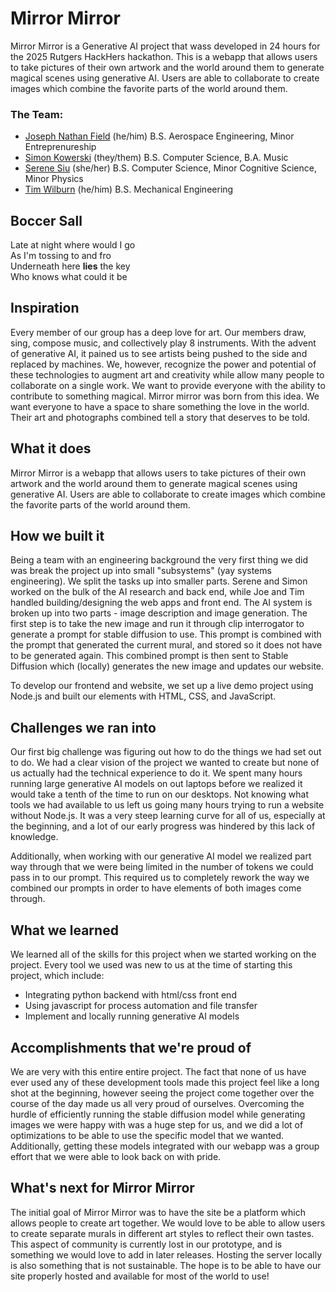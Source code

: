 # Mirror Mirror

Mirror Mirror is a Generative AI project that wass developed in 24 hours for the 2025 Rutgers HackHers hackathon. This is a webapp that allows users to take pictures of their own artwork and the world around them to generate magical scenes using generative AI. Users are able to collaborate to create images which combine the favorite parts of the world around them.

### The Team:
- [Joseph Nathan Field](https://github.com/glockatoo31) (he/him) B.S. Aerospace Engineering, Minor Entreprenureship
- [Simon Kowerski](https://github.com/simon-kowerski) (they/them) B.S. Computer Science, B.A. Music
- [Serene Siu](https://github.com/serenexy) (she/her) B.S. Computer Science, Minor Cognitive Science, Minor Physics
- [Tim Wilburn](https://github.com/TimIsNotPro) (he/him) B.S. Mechanical Engineering

## Boccer Sall
Late at night where would I go\
As I'm tossing to and fro\
Underneath here __**lies**__ the key\
Who knows what could it be

## Inspiration

Every member of our group has a deep love for art. Our members draw, sing, compose music, and collectively play 8 instruments. With the advent of generative AI, it pained us to see artists being pushed to the side and replaced by machines. We, however, recognize the power and potential of these technologies to augment art and creativity while allow many people to collaborate on a single work. We want to provide everyone with the ability to contribute to something magical. Mirror mirror was born from this idea. We want everyone to have a space to share something the love in the world. Their art and photographs combined tell a story that deserves to be told.

## What it does

Mirror Mirror is a webapp that allows users to take pictures of their own artwork and the world around them to generate magical scenes using generative AI. Users are able to collaborate to create images which combine the favorite parts of the world around them.

## How we built it

Being a team with an engineering background the very first thing we did was break the project up into small "subsystems" (yay systems engineering). We split the tasks up into smaller parts. Serene and Simon worked on the bulk of the AI research and back end, while Joe and Tim handled building/designing the web apps and front end. The AI system is broken up into two parts - image description and image generation. The first step is to take the new image and run it through clip interrogator to generate a prompt for stable diffusion to use. This prompt is combined with the prompt that generated the current mural, and stored so it does not have to be generated again. This combined prompt is then sent to Stable Diffusion which (locally) generates the new image and updates our website.

To develop our frontend and website, we set up a live demo project using Node.js and built our elements with HTML, CSS, and JavaScript.

## Challenges we ran into
Our first big challenge was figuring out how to do the things we had set out to do. We had a clear vision of the project we wanted to create but none of us actually had the technical experience to do it. We spent many hours running large generative AI models on out laptops before we realized it would take a tenth of the time to run on our desktops. Not knowing what tools we had available to us left us going many hours trying to run a website without Node.js. It was a very steep learning curve for all of us, especially at the beginning, and a lot of our early progress was hindered by this lack of knowledge.

Additionally, when working with our generative AI model we realized part way through that we were being limited in the number of tokens we could pass in to our prompt. This required us to completely rework the way we combined our prompts in order to have elements of both images come through.

## What we learned
We learned all of the skills for this project when we started working on the project. Every tool we used was new to us at the time of starting this project, which include:
- Integrating python backend with html/css front end
- Using javascript for process automation and file transfer
- Implement and locally running generative AI models

## Accomplishments that we're proud of
We are very with this entire entire project. The fact that none of us have ever used any of these development tools made this project feel like a long shot at the beginning, however seeing the project come together over the course of the day made us all very proud of ourselves. Overcoming the hurdle of efficiently running the stable diffusion model while generating images we were happy with was a huge step for us, and we did a lot of optimizations to be able to use the specific model that we wanted. Additionally, getting these models integrated with our webapp was a group effort that we were able to look back on with pride.

## What's next for Mirror Mirror
The initial goal of Mirror Mirror was to have the site be a platform which allows people to create art together. We would love to be able to allow users to create separate murals in different art styles to reflect their own tastes. This aspect of community is currently lost in our prototype, and is something we would love to add in later releases. Hosting the server locally is also something that is not sustainable. The hope is to be able to have our site properly hosted and available for most of the world to use!
